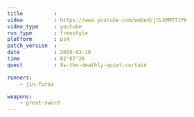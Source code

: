 ```yaml
---
title          :
video          : https://www.youtube.com/embed/jCLkMMTTJPk
video_type     : youtube
run_type       : freestyle
platform       : ps4
patch_version  :
date           : 2019-03-10
time           : 02'07"26
quest          : 9★-the-deathly-quiet-curtain

runners:
    - jin-furai

weapons:
    - great-sword
---
```

